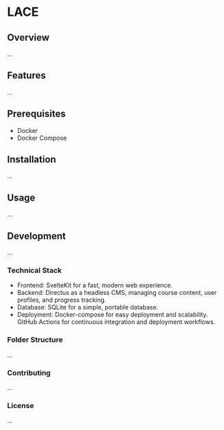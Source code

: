 # LACE

## Overview

...

## Features

...

## Prerequisites

* Docker
* Docker Compose

## Installation

...

## Usage

...

## Development

...

### Technical Stack

* Frontend: SvelteKit for a fast, modern web experience.
* Backend: Directus as a headless CMS, managing course content, user profiles, and progress tracking.
* Database: SQLite for a simple, portable database.
* Deployment: Docker-compose for easy deployment and scalability. GitHub Actions for continuous integration and deployment workflows.

### Folder Structure

...

### Contributing

...

### License

...